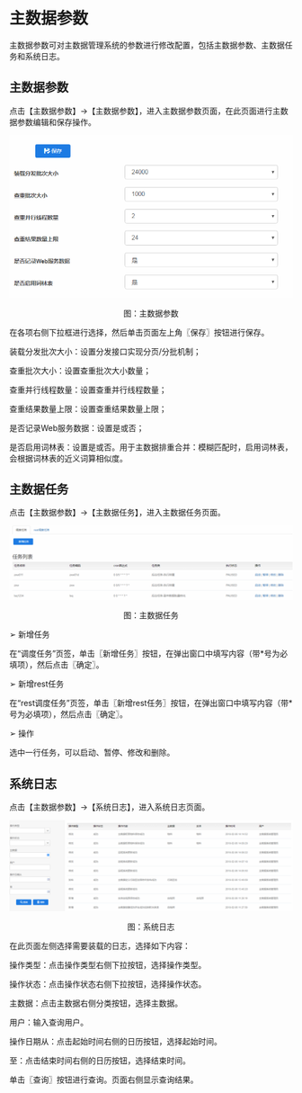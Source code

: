 # 主数据参数

主数据参数可对主数据管理系统的参数进行修改配置，包括主数据参数、主数据任务和系统日志。

## 主数据参数

点击【主数据参数】→【主数据参数】，进入主数据参数页面，在此页面进行主数据参数编辑和保存操作。

![](/articles/mdm/5-/images/image73.png)

<p align="center">图：主数据参数</p>

 

在各项右侧下拉框进行选择，然后单击页面左上角〖保存〗按钮进行保存。

装载分发批次大小：设置分发接口实现分页/分批机制；

查重批次大小：设置查重批次大小数量；

查重并行线程数量：设置查重并行线程数量；

查重结果数量上限：设置查重结果数量上限；

是否记录Web服务数据：设置是或否；

是否启用词林表：设置是或否。用于主数据排重合并：模糊匹配时，启用词林表，会根据词林表的近义词算相似度。

## 主数据任务

点击【主数据参数】→【主数据任务】，进入主数据任务页面。 

![](/articles/mdm/5-/images/image74.png)

<p align="center">图：主数据任务</p>


➢ 新增任务

在“调度任务”页签，单击〖新增任务〗按钮，在弹出窗口中填写内容（带*号为必填项），然后点击〖确定〗。

➢ 新增rest任务

在“rest调度任务”页签，单击〖新增rest任务〗按钮，在弹出窗口中填写内容（带*号为必填项），然后点击〖确定〗。

➢ 操作

选中一行任务，可以启动、暂停、修改和删除。

## 系统日志

点击【主数据参数】→【系统日志】，进入系统日志页面。

![](/articles/mdm/5-/images/image75.png)

<p align="center">图：系统日志</p>
 

在此页面左侧选择需要装载的日志，选择如下内容：

操作类型：点击操作类型右侧下拉按钮，选择操作类型。

操作状态：点击操作状态右侧下拉按钮，选择操作状态。

主数据：点击主数据右侧分类按钮，选择主数据。

用户：输入查询用户。

操作日期从：点击起始时间右侧的日历按钮，选择起始时间。

至：点击结束时间右侧的日历按钮，选择结束时间。

单击〖查询〗按钮进行查询。页面右侧显示查询结果。
